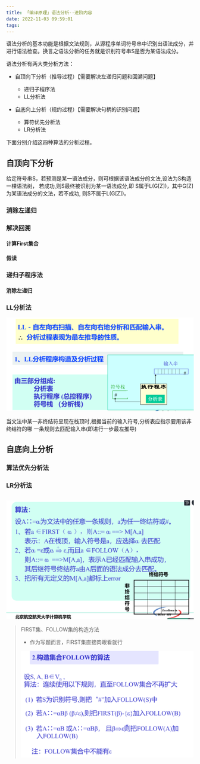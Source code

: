 ```yaml
---
title: 「编译原理」语法分析--进阶内容
date: 2022-11-03 09:59:01
tags:
---
```


语法分析的基本功能是根据文法规则，从源程序单词符号串中识别出语法成分，并进行语法检查。换言之语法分析的任务就是识别符号串S是否为某语法成分。

语法分析有两大类分析方法：

- 自顶向下分析（推导过程）【需要解决左递归问题和回溯问题】
	- 递归子程序法
	- LL分析法

- 自底向上分析（规约过程）【需要解决句柄的识别问题】
	- 算符优先分析法
	- LR分析法


下面分别介绍这四种算法的分析过程。

## 自顶向下分析

给定符号串S，若预测是某一语法成分，则可根据该语法成分的文法,设法为S构造一棵语法树， 若成功,则S最终被识别为某一语法成分,即 S属于L(G[Z])，其中G[Z]为某语法成分的文法，若不成功, 则S不属于L(G[Z])。

### 消除左递归

### 解决回溯

#### 计算First集合



#### 假读



### 递归子程序法

####  消除左递归



### LL分析法

<img src="%E3%80%8C%E7%BC%96%E8%AF%91%E5%8E%9F%E7%90%86%E3%80%8D%E8%AF%AD%E6%B3%95%E5%88%86%E6%9E%90-%E8%BF%9B%E9%98%B6%E5%86%85%E5%AE%B9/image-20221103100128418.png" alt="image-20221103100128418" style="zoom:67%;" />

当文法中某一非终结符呈现在栈顶时,根据当前的输入符号,分析表应指示要用该非终结符的哪 一条规则去匹配输入串(即进行一步最左推导)

## 自底向上分析

### 算法优先分析法

### LR分析法



## 





<img src="%E3%80%8C%E7%BC%96%E8%AF%91%E5%8E%9F%E7%90%86%E3%80%8D%E8%AF%AD%E6%B3%95%E5%88%86%E6%9E%90-%E8%BF%9B%E9%98%B6%E5%86%85%E5%AE%B9/image-20221103100353700.png" alt="image-20221103100353700" style="zoom:67%;" />

> FIRST集、FOLLOW集的构造方法
>
> - 作为写题而言，FIRST集直接肉眼看就行
>
> <img src="%E3%80%8C%E7%BC%96%E8%AF%91%E5%8E%9F%E7%90%86%E3%80%8D%E8%AF%AD%E6%B3%95%E5%88%86%E6%9E%90-%E8%BF%9B%E9%98%B6%E5%86%85%E5%AE%B9/image-20221103100430598.png" alt="image-20221103100430598" style="zoom:67%;" />

